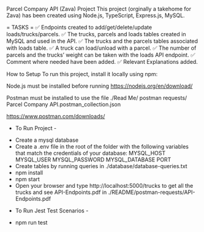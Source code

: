 ﻿Parcel Company API (Zava) Project
This project (orginally a takehome for Zava) has been created using Node.js, TypeScript, Express.js, MySQL.

= TASKS =
✅ Endpoints created to add/get/delete/update loads/trucks/parcels.
✅ The trucks, parcels and loads tables created in MySQL and used in the API.
✅ The trucks and the parcels tables associated with loads table.
✅ A truck can load/unload with a parcel.
✅ The number of parcels and the trucks’ weight can be taken with the loads API endpoint.
✅ Comment where needed have been added.
✅ Relevant Explanations added.

How to Setup
To run this project, install it locally using npm:

Node.js must be installed before running
https://nodejs.org/en/download/

Postman must be installed to use the file ./Read Me/ postman requests/ Parcel Company API.postman_collection.json

https://www.postman.com/downloads/

- To Run Project -

* Create a mysql database
* Create a .env file in the root of the folder with the following variables that match the credentials of your database:
  MYSQL_HOST
  MYSQL_USER
  MYSQL_PASSWORD
  MYSQL_DATABASE
  PORT
* Create tables by running queries in ./database/database-queries.txt
* npm install
* npm start
* Open your browser and type http://localhost:5000/trucks to get all the trucks and see API-Endpoints.pdf in ./README/postman-requests/API-Endpoints.pdf

- To Run Jest Test Scenarios -

* npm run test
